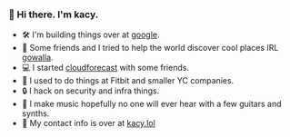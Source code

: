 ### 👋 Hi there. I'm kacy.

- 🛠️ I'm building things over at [google](https://google.com).
- 🦘 Some friends and I tried to help the world discover cool places IRL [gowalla](https://www.gowalla.com).
- 💻 I started [cloudforecast](https://cloudforecast.io) with some friends.
- 👔 I used to do things at Fitbit and smaller YC companies.
- 🔒 I hack on security and infra things.
- 🎸 I make music hopefully no one will ever hear with a few guitars and synths.
- 🔗 My contact info is over at [kacy.lol](https://kacy.lol)
